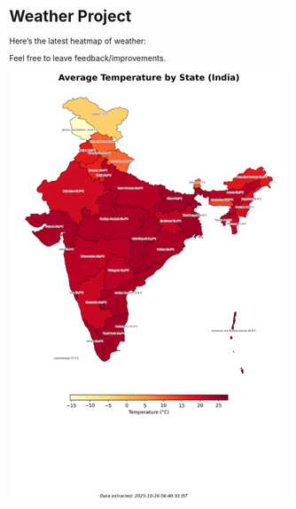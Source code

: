 # Weather Project

Here’s the latest heatmap of weather:

Feel free to leave feedback/improvements.

![India Heatmap](docs/assets/india_heatmap.png?v=FD750C)

